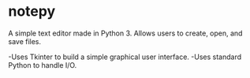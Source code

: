 # notepy
A simple text editor made in Python 3. Allows users to create, open, and save files.

-Uses Tkinter to build a simple graphical user interface. 
-Uses standard Python to handle I/O.
